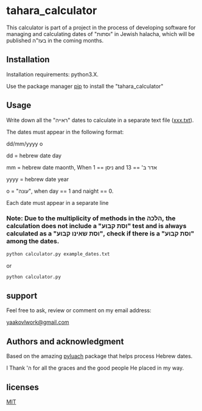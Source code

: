 # tahara_calculator

This calculator is part of a project in the process of developing software for managing and calculating dates of "וסתות" in Jewish halacha, which will be published בעז"ה in the coming months.

## Installation 
Installation requirements: python3.X.

Use the package manager [pip](https://pip.pypa.io/en/stable/) to install the "tahara_calculator"

## Usage
Write down all the "ראייה" dates to calculate in a separate text file ([xxx.txt](https://github.com/yaakovlom/tahara_calculator/blob/main/example_dates.txt)).

The dates must appear in the following format:

dd/mm/yyyy o

dd = hebrew date day

mm = hebrew date maonth, When ניסן == 1 and אדר ב' == 13

yyyy = hebrew date year

o = "עונה", when day == 1 and naight == 0.

Each date must appear in a separate line

### Note: Due to the multiplicity of methods in the הלכה, the calculation does not include a "וסת קבוע" test and is always calculated as a "וסת שאינו קבוע", check if there is a "וסת קבוע" among the dates.

```bash
python calculator.py example_dates.txt
```

or 

```bash
python calculator.py
```

## support
Feel free to ask, review or comment on my email address:

yaakovlwork@gmail.com

## Authors and acknowledgment
Based on the amazing [pyluach](https://github.com/simlist/pyluach) package that helps process Hebrew dates.

I Thank 'ה for all the graces and the good people He placed in my way.

## licenses
[MIT](https://choosealicense.com/licenses/mit/)
